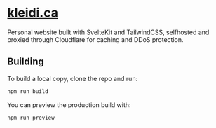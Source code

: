 # [kleidi.ca](https://kleidi.ca)

Personal website built with SvelteKit and TailwindCSS, selfhosted and proxied through Cloudflare for caching and DDoS protection.

## Building

To build a local copy, clone the repo and run: 

```bash
npm run build
```

You can preview the production build with: 

```bash
npm run preview
```
